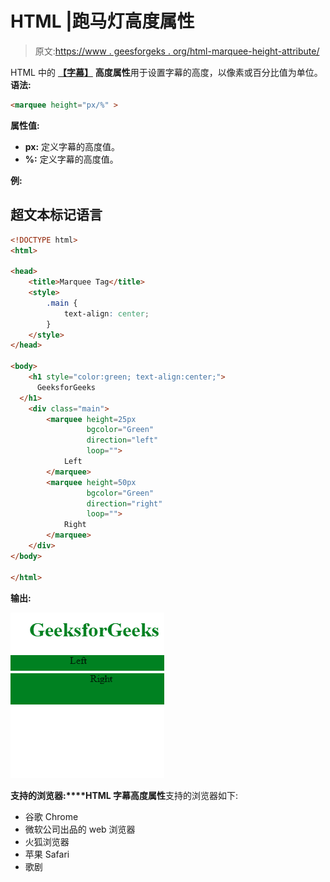 # HTML |跑马灯高度属性

> 原文:[https://www . geesforgeks . org/html-marquee-height-attribute/](https://www.geeksforgeeks.org/html-marquee-height-attribute/)

HTML 中的 [**【字幕】**](https://www.geeksforgeeks.org/html-marquee-tag/) **高度属性**用于设置字幕的高度，以像素或百分比值为单位。
**语法:**

```html
<marquee height="px/%" >
```

**属性值:**

*   **px:** 定义字幕的高度值。
*   **%:** 定义字幕的高度值。

**例:**

## 超文本标记语言

```html
<!DOCTYPE html>
<html>

<head>
    <title>Marquee Tag</title>
    <style>
        .main {
            text-align: center;
        }
    </style>
</head>

<body>
    <h1 style="color:green; text-align:center;">
      GeeksforGeeks
  </h1>
    <div class="main">
        <marquee height=25px
                 bgcolor="Green"
                 direction="left"
                 loop="">
            Left
        </marquee>
        <marquee height=50px
                 bgcolor="Green"
                 direction="right"
                 loop="">
            Right
        </marquee>
    </div>
</body>

</html>
```

**输出:**

![](img/3b348b7a5b7f06022d08489e0c85377b.png)

**支持的浏览器:****HTML 字幕高度属性**支持的浏览器如下:

*   谷歌 Chrome
*   微软公司出品的 web 浏览器
*   火狐浏览器
*   苹果 Safari
*   歌剧